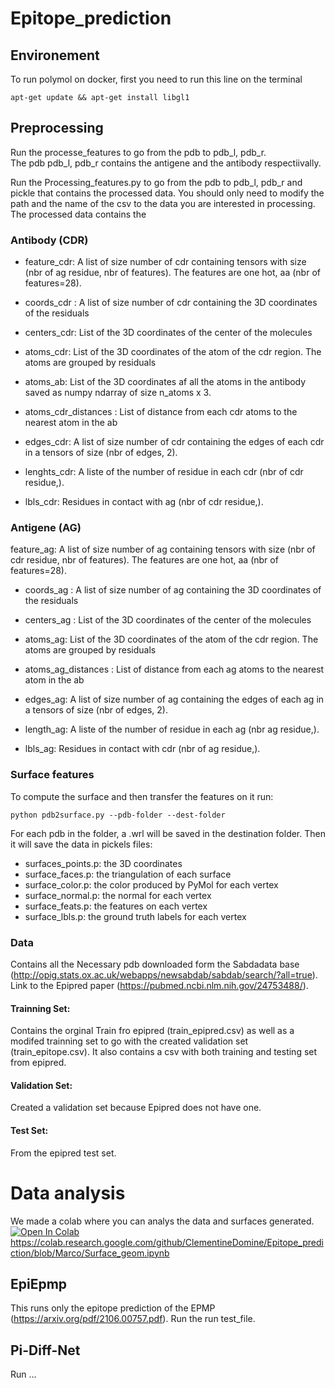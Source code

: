 # Epitope_prediction

## Environement

To run polymol on docker, first you need to run this line on the terminal

```
apt-get update && apt-get install libgl1
```

## Preprocessing

Run the processe_features to go from the pdb to pdb_l, pdb_r.  
The pdb pdb_l, pdb_r contains the antigene and the antibody respectiivally.

Run the Processing_features.py to go from the pdb to pdb_l, pdb_r and pickle that contains the processed data. You
should only need to modify the path and the name of the csv to the data you are interested in processing. The processed
data contains the

### Antibody (CDR)

- feature_cdr:  A list of size number of cdr containing tensors with size (nbr of ag residue, nbr of features). The
  features are one hot, aa (nbr of features=28).

- coords_cdr : A list of size number of cdr containing the 3D coordinates of the residuals
- centers_cdr: List of the 3D coordinates of the center of the molecules
- atoms_cdr: List of the 3D coordinates of the atom of the cdr region. The atoms are grouped by residuals
- atoms_ab: List of the 3D coordinates af all the atoms in the antibody saved as numpy ndarray of size n_atoms x 3.
- atoms_cdr_distances : List of distance from each cdr atoms to the nearest atom in the ab

- edges_cdr: A list of size number of cdr containing the edges of each cdr in a tensors of size (nbr of edges, 2).

- lenghts_cdr:  A liste of the number of residue in each cdr (nbr of cdr residue,).

- lbls_cdr: Residues in contact with ag (nbr of cdr residue,).

### Antigene (AG)

feature_ag: A list of size number of ag containing tensors with size (nbr of cdr residue, nbr of features). The features
are one hot, aa (nbr of features=28).

- coords_ag : A list of size number of ag containing the 3D coordinates of the residuals
- centers_ag : List of the 3D coordinates of the center of the molecules
- atoms_ag:  List of the 3D coordinates of the atom of the cdr region. The atoms are grouped by residuals
- atoms_ag_distances : List of distance from each ag atoms to the nearest atom in the ab
- edges_ag: A list of size number of ag containing the edges of each ag in a tensors of size (nbr of edges, 2).
- length_ag: A liste of the number of residue in each ag (nbr ag residue,).

- lbls_ag: Residues in contact with cdr (nbr of ag residue,).

### Surface features

To compute the surface and then transfer the features on it run:

```
python pdb2surface.py --pdb-folder --dest-folder
```

For each pdb in the folder, a .wrl will be saved in the destination folder. Then it will save the data in pickels files:

- surfaces_points.p: the 3D coordinates
- surface_faces.p: the triangulation of each surface
- surface_color.p: the color produced by PyMol for each vertex
- surface_normal.p: the normal for each vertex
- surface_feats.p: the features on each vertex
- surface_lbls.p: the ground truth labels for each vertex

### Data

Contains all the Necessary pdb downloaded form the Sabdadata
base (http://opig.stats.ox.ac.uk/webapps/newsabdab/sabdab/search/?all=true). Link to the Epipred
paper (https://pubmed.ncbi.nlm.nih.gov/24753488/).

#### Trainning Set:

Contains the orginal Train fro epipred (train_epipred.csv) as well as a modifed trainning set to go with the created
validation set (train_epitope.csv). It also contains a csv with both training and testing set from epipred.

#### Validation Set:

Created a validation set because Epipred does not have one.
    
#### Test Set: 
From the epipred test set.

# Data analysis
We made a colab where you can analys the data and surfaces generated.
[![Open In Colab](https://colab.research.google.com/assets/colab-badge.svg)](https://colab.research.google.com/drive/1G9REEzNBiqot4-tg9srxj8BFWm-OEd6c?usp=sharing)
https://colab.research.google.com/github/ClementineDomine/Epitope_prediction/blob/Marco/Surface_geom.ipynb

## EpiEpmp 
  
This runs only the epitope prediction of the EPMP (https://arxiv.org/pdf/2106.00757.pdf).
Run the run test_file.


## Pi-Diff-Net
    
Run ...
